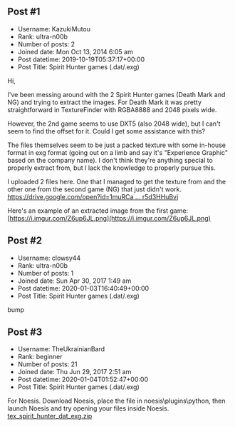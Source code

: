 ## Post #1
- Username: KazukiMutou
- Rank: ultra-n00b
- Number of posts: 2
- Joined date: Mon Oct 13, 2014 6:05 am
- Post datetime: 2019-10-19T05:37:17+00:00
- Post Title: Spirit Hunter games (.dat/.exg)

Hi,

I've been messing around with the 2 Spirit Hunter games (Death Mark and NG) and trying to extract the images. For Death Mark it was pretty straightforward in TextureFinder with RGBA8888 and 2048 pixels wide. 

However, the 2nd game seems to use DXT5 (also 2048 wide), but I can't seem to find the offset for it. Could I get some assistance with this?

The files themselves seem to be just a packed texture with some in-house format in exg format (going out on a limb and say it's "Experience Graphic" based on the company name). I don't think they're anything special to properly extract from, but I lack the knowledge to properly pursue this.

I uploaded 2 files here. One that I managed to get the texture from and the other one from the second game (NG) that just didn't work.
[https://drive.google.com/open?id=1muRCa ... r5d3HHuBvj](https://drive.google.com/open?id=1muRCaWVwSa7JD232D2lEJNr5d3HHuBvj)

Here's an example of an extracted image from the first game:
[https://i.imgur.com/Z6up6JL.png](https://i.imgur.com/Z6up6JL.png)
## Post #2
- Username: clowsy44
- Rank: ultra-n00b
- Number of posts: 1
- Joined date: Sun Apr 30, 2017 1:49 am
- Post datetime: 2020-01-03T16:40:49+00:00
- Post Title: Spirit Hunter games (.dat/.exg)

bump
## Post #3
- Username: TheUkrainianBard
- Rank: beginner
- Number of posts: 21
- Joined date: Thu Jun 29, 2017 2:51 am
- Post datetime: 2020-01-04T01:52:47+00:00
- Post Title: Spirit Hunter games (.dat/.exg)

For Noesis. Download Noesis, place the file in noesis\plugins\python, then launch Noesis and try opening your files inside Noesis.
[tex_spirit_hunter_dat_exg.zip](https://xentaxbackup.github.io/file/17290_tex_spirit_hunter_dat_exg.zip)
